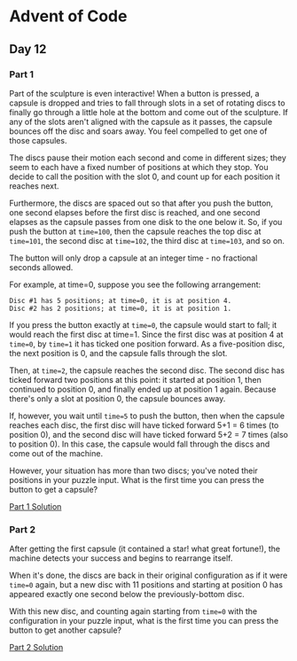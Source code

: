 # Advent of Code
## Day 12

### Part 1
Part of the sculpture is even interactive! When a button is pressed, a capsule is dropped and tries to fall through slots in a set of rotating discs to finally go through a little hole at the bottom and come out of the sculpture. If any of the slots aren't aligned with the capsule as it passes, the capsule bounces off the disc and soars away. You feel compelled to get one of those capsules.

The discs pause their motion each second and come in different sizes; they seem to each have a fixed number of positions at which they stop. You decide to call the position with the slot 0, and count up for each position it reaches next.

Furthermore, the discs are spaced out so that after you push the button, one second elapses before the first disc is reached, and one second elapses as the capsule passes from one disk to the one below it. So, if you push the button at `time=100`, then the capsule reaches the top disc at `time=101`, the second disc at `time=102`, the third disc at `time=103`, and so on.

The button will only drop a capsule at an integer time - no fractional seconds allowed.

For example, at time=0, suppose you see the following arrangement:

```
Disc #1 has 5 positions; at time=0, it is at position 4.
Disc #2 has 2 positions; at time=0, it is at position 1.
```

If you press the button exactly at `time=0`, the capsule would start to fall; it would reach the first disc at time=1. Since the first disc was at position 4 at `time=0`, by `time=1` it has ticked one position forward. As a five-position disc, the next position is 0, and the capsule falls through the slot.

Then, at `time=2`, the capsule reaches the second disc. The second disc has ticked forward two positions at this point: it started at position 1, then continued to position 0, and finally ended up at position 1 again. Because there's only a slot at position 0, the capsule bounces away.

If, however, you wait until `time=5` to push the button, then when the capsule reaches each disc, the first disc will have ticked forward 5+1 = 6 times (to position 0), and the second disc will have ticked forward 5+2 = 7 times (also to position 0). In this case, the capsule would fall through the discs and come out of the machine.

However, your situation has more than two discs; you've noted their positions in your puzzle input. What is the first time you can press the button to get a capsule?

[Part 1 Solution](part1.rb)

### Part 2
After getting the first capsule (it contained a star! what great fortune!), the machine detects your success and begins to rearrange itself.

When it's done, the discs are back in their original configuration as if it were `time=0` again, but a new disc with 11 positions and starting at position 0 has appeared exactly one second below the previously-bottom disc.

With this new disc, and counting again starting from `time=0` with the configuration in your puzzle input, what is the first time you can press the button to get another capsule?

[Part 2 Solution](part2.rb)